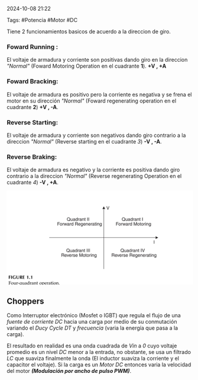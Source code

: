 2024-10-08 21:22

Tags: #Potencia #Motor #DC  

Tiene 2 funcionamientos basicos de acuerdo a la direccion de giro.
### Foward Running : 
El voltaje de armadura y corriente son positivas dando giro en la direccion _"Normal"_ (Foward Motoring Operation en el cuadrante **1**). **+V , +A** 

### Foward Bracking:
El voltaje de armadura es positivo pero la corriente es negativa y se frena el motor en su dirección _"Normal"_ (Foward regenerating operation en el cuadrante **2**) **+V , -A**.

### Reverse Starting:
El voltaje de armadura y corriente son negativos dando giro contrario a la direccion _"Normal"_ (Reverse starting en el cuadrante _3_) **-V , -A**.

### Reverse Braking:
El voltaje de armadura es negativo y la corriente es positiva dando giro contrario a la direccion _"Normal"_ (Reverse regenerating Operation en el cuadrante _4_) **-V , +A**.

![Motor |500](Imagenes/MotorDc_1.jpeg )

## Choppers 

Como Interruptor electrónico (Mosfet o IGBT) que regula el flujo de una _fuente de corriente DC_ hacia una carga por medio de su conmutación variando el _Ducy Cycle DT_ y _frecuencia_ (varia la energía que pasa a la carga). 

El resultado en realidad es una onda cuadrada de _Vin_ a _0_ cuyo voltaje promedio es un nivel _DC_ menor a la entrada, no obstante, se usa un filtrado _LC_ que suaviza finalmente la onda (El inductor suaviza la corriente y el capacitor el voltaje). Si la carga es un _Motor DC_ entonces varia la velocidad del motor ***(Modulación por ancho de pulso PWM)***.
